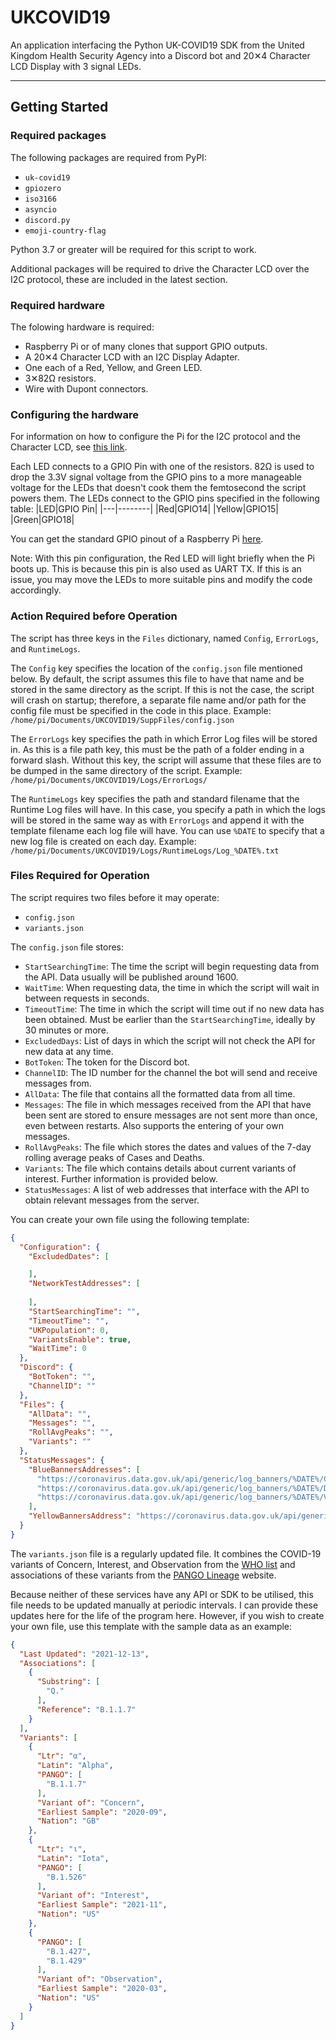 # UKCOVID19
An application interfacing the Python UK-COVID19 SDK from the United Kingdom Health Security Agency into a Discord bot and 20✕4 Character LCD Display with 3 signal LEDs.

---
## Getting Started
### Required packages
The following packages are required from PyPI:
* `uk-covid19`
* `gpiozero`
* `iso3166`
* `asyncio`
* `discord.py`
* `emoji-country-flag`

Python 3.7 or greater will be required for this script to work.

Additional packages will be required to drive the Character LCD over the I2C protocol, these are included in the latest section.

### Required hardware
The folowing hardware is required:
* Raspberry Pi or of many clones that support GPIO outputs.
* A 20✕4 Character LCD with an I2C Display Adapter.
* One each of a Red, Yellow, and Green LED.
* 3✕82Ω resistors.
* Wire with Dupont connectors.

### Configuring the hardware
For information on how to configure the Pi for the I2C protocol and the Character LCD, see [this link](https://tutorials-raspberrypi.com/control-a-raspberry-pi-hd44780-lcd-display-via-i2c/).

Each LED connects to a GPIO Pin with one of the resistors. 82Ω is used to drop the 3.3V signal voltage from the GPIO pins to a more manageable voltage for the LEDs that doesn't cook them the femtosecond the script powers them. The LEDs connect to the GPIO pins specified in the following table:
|LED|GPIO Pin|
|---|--------|
|Red|GPIO14|
|Yellow|GPIO15|
|Green|GPIO18|

You can get the standard GPIO pinout of a Raspberry Pi [here](https://pinout.xyz).

Note: With this pin configuration, the Red LED will light briefly when the Pi boots up. This is because this pin is also used as UART TX. If this is an issue, you may move the LEDs to more suitable pins and modify the code accordingly.

### Action Required before Operation
The script has three keys in the `Files` dictionary, named `Config`, `ErrorLogs`, and `RuntimeLogs`.

The `Config` key specifies the location of the `config.json` file mentioned below. By default, the script assumes this file to have that name and be stored in the same directory as the script. If this is not the case, the script will crash on startup; therefore, a separate file name and/or path for the config file must be specified in the code in this place. Example: `/home/pi/Documents/UKCOVID19/SuppFiles/config.json`

The `ErrorLogs` key specifies the path in which Error Log files will be stored in. As this is a file path key, this must be the path of a folder ending in a forward slash. Without this key, the script will assume that these files are to be dumped in the same directory of the script. Example: `/home/pi/Documents/UKCOVID19/Logs/ErrorLogs/`

The `RuntimeLogs` key specifies the path and standard filename that the Runtime Log files will have. In this case, you specify a path in which the logs will be stored in the same way as with `ErrorLogs` and append it with the template filename each log file will have. You can use `%DATE` to specify that a new log file is created on each day. Example: `/home/pi/Documents/UKCOVID19/Logs/RuntimeLogs/Log_%DATE%.txt`

### Files Required for Operation
The script requires two files before it may operate:
* `config.json`
* `variants.json`

The `config.json` file stores:
* `StartSearchingTime`: The time the script will begin requesting data from the API. Data usually will be published around 1600.
* `WaitTime`: When requesting data, the time in which the script will wait in between requests in seconds.
* `TimeoutTime`: The time in which the script will time out if no new data has been obtained. Must be earlier than the `StartSearchingTime`, ideally by 30 minutes or more.
* `ExcludedDays`: List of days in which the script will not check the API for new data at any time.
* `BotToken`: The token for the Discord bot.
* `ChannelID`: The ID number for the channel the bot will send and receive messages from.
* `AllData`: The file that contains all the formatted data from all time.
* `Messages`: The file in which messages received from the API that have been sent are stored to ensure messages are not sent more than once, even between restarts. Also supports the entering of your own messages.
* `RollAvgPeaks`: The file which stores the dates and values of the 7-day rolling average peaks of Cases and Deaths.
* `Variants`: The file which contains details about current variants of interest. Further information is provided below.
* `StatusMessages`: A list of web addresses that interface with the API to obtain relevant messages from the server.

You can create your own file using the following template:
```json
{
  "Configuration": {
    "ExcludedDates": [

    ],
    "NetworkTestAddresses": [
      
    ],
    "StartSearchingTime": "",
    "TimeoutTime": "",
    "UKPopulation": 0,
    "VariantsEnable": true,
    "WaitTime": 0
  },
  "Discord": {
    "BotToken": "",
    "ChannelID": ""
  },
  "Files": {
    "AllData": "",
    "Messages": "",
    "RollAvgPeaks": "",
    "Variants": ""
  },
  "StatusMessages": {
    "BlueBannersAddresses": [
      "https://coronavirus.data.gov.uk/api/generic/log_banners/%DATE%/Cases/overview/United%20Kingdom",
      "https://coronavirus.data.gov.uk/api/generic/log_banners/%DATE%/Deaths/overview/United%20Kingdom",
      "https://coronavirus.data.gov.uk/api/generic/log_banners/%DATE%/Vaccinations/overview/United%20Kingdom"
    ],
    "YellowBannersAddress": "https://coronavirus.data.gov.uk/api/generic/announcements"
  }
}
```

The `variants.json` file is a regularly updated file. It combines the COVID-19 variants of Concern, Interest, and Observation from the [WHO list](https://www.who.int/en/activities/tracking-SARS-CoV-2-variants/) and associations of these variants from the [PANGO Lineage](https://cov-lineages.org) website.

Because neither of these services have any API or SDK to be utilised, this file needs to be updated manually at periodic intervals. I can provide these updates here for the life of the program here. However, if you wish to create your own file, use this template with the sample data as an example:
```json
{
  "Last Updated": "2021-12-13",
  "Associations": [
    {
      "Substring": [
        "Q."
      ],
      "Reference": "B.1.1.7"
    }
  ],
  "Variants": [
    {
      "Ltr": "α",
      "Latin": "Alpha",
      "PANGO": [
        "B.1.1.7"
      ],
      "Variant of": "Concern",
      "Earliest Sample": "2020-09",
      "Nation": "GB"
    },
    {
      "Ltr": "ι",
      "Latin": "Iota",
      "PANGO": [
        "B.1.526"
      ],
      "Variant of": "Interest",
      "Earliest Sample": "2021-11",
      "Nation": "US"
    },
    {
      "PANGO": [
        "B.1.427",
        "B.1.429"
      ],
      "Variant of": "Observation",
      "Earliest Sample": "2020-03",
      "Nation": "US"
    }
  ]
}
```